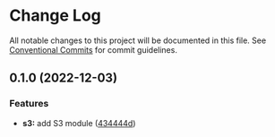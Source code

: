 # Change Log

All notable changes to this project will be documented in this file.
See [Conventional Commits](https://conventionalcommits.org) for commit guidelines.

## 0.1.0 (2022-12-03)


### Features

* **s3:** add S3 module ([434444d](https://github.com/aldra-consulting/infrastructure-modules/commit/434444ddfa583f09c54454430baccbf3dfba6028))
